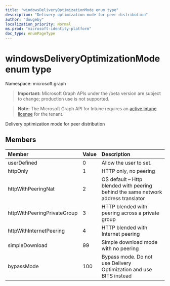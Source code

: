 ```yaml
---
title: "windowsDeliveryOptimizationMode enum type"
description: "Delivery optimization mode for peer distribution"
author: "dougeby"
localization_priority: Normal
ms.prod: "microsoft-identity-platform"
doc_type: enumPageType
---
```


# windowsDeliveryOptimizationMode enum type

Namespace: microsoft.graph

> **Important:** Microsoft Graph APIs under the /beta version are subject to change; production use is not supported.

> **Note:** The Microsoft Graph API for Intune requires an [active Intune license](https://go.microsoft.com/fwlink/?linkid=839381) for the tenant.

Delivery optimization mode for peer distribution

## Members
|Member|Value|Description|
|:---|:---|:---|
|userDefined|0|Allow the user to set.|
|httpOnly|1|HTTP only, no peering|
|httpWithPeeringNat|2|OS default – Http blended with peering behind the same network address translator|
|httpWithPeeringPrivateGroup|3|HTTP blended with peering across a private group|
|httpWithInternetPeering|4|HTTP blended with Internet peering|
|simpleDownload|99|Simple download mode with no peering|
|bypassMode|100|Bypass mode. Do not use Delivery Optimization and use BITS instead|





